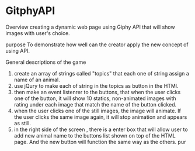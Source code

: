 # GitphyAPI
Overview
creating a dynamic web page using Giphy API that will show images with user's choice.

purpose 
To demonstrate how well can the creator apply the new concept of using API.

General descriptions of the game
1. create an array of strings called "topics" that each one of string assign a name of an animal.
2. use jQury to make each of string in the topics as button in the HTMl.
3. then make an event listenrer to the buttons, that when the user clicks one of the button, it will
show 10 statics, non-animated images with rating under each image that match the name of the button clicked. 
4. when the user clicks one of the still images, the image will animate. If the user clicks the same image again, it will stop animation and appears as still.
5. in the right side of the screen , there is a enter box that will allow user to add new animal name to the buttons list shown on top of the HTML page. And the new button will function the same way as the others.
pur
